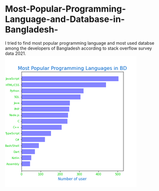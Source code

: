 # Most-Popular-Programming-Language-and-Database-in-Bangladesh-
I tried to find most popular programming language and most used databse among the developers of Bangladesh according to stack overflow survey data 2021.
![Top programming Language in BD")](/barh_programming_lang.png "Top programming Language in BD")
